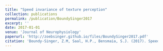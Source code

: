 ```yaml
---
title: "Speed invariance of texture perception"
collection: publications
permalink: /publication/BoundySinger2017
excerpt: ''
date: 2017-01-01
venue: 'Journal of Neurophysiology'
paperurl: 'http://zoebsinger.github.io/files/BoundySinger2017.pdf'
citation: 'Boundy-Singer, Z.M, Saal, H.P., Bensmaia, S.J. (2017). Speed invariance of texture perception. <i>Journal of Neurophysiology</i>.'
---
```


